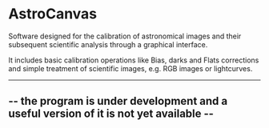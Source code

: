 # AstroCanvas
Software designed  for the calibration of astronomical images and their subsequent scientific analysis through a graphical interface.

It includes basic calibration operations like Bias, darks and Flats corrections and simple treatment of scientific images, e.g. RGB images or lightcurves.

--------------------------------------------------------------------------------------
-- the program is under development and a useful version of it is not yet available --
--------------------------------------------------------------------------------------
